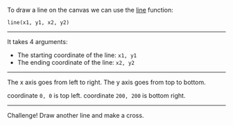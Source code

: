 To draw a line on the canvas we can use the [line](https://p5js.org/reference/#/p5/line) function:
```
line(x1, y1, x2, y2)
```
---
It takes 4 arguments: 
- The starting coordinate of the line: `x1, y1`
- The ending coordinate of the line: `x2, y2`

---
The x axis goes from left to right.
The y axis goes from top to bottom.

coordinate `0, 0` is top left.
coordinate `200, 200` is bottom right.

---
Challenge! Draw another line and make a cross.

